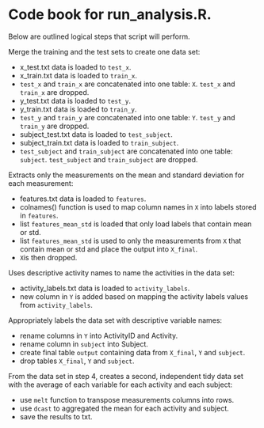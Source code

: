 # Code book for run_analysis.R.

Below are outlined logical steps that script will perform.



Merge the training and the test sets to create one data set:
* x_test.txt data is loaded to `test_x`.
* x_train.txt data is loaded to `train_x`.
* `test_x` and `train_x` are concatenated into one table: `X`. `test_x` and `train_x` are dropped.
* y_test.txt data is loaded to `test_y`.
* y_train.txt data is loaded to `train_y`.
* `test_y` and `train_y` are concatenated into one table: `Y`. `test_y` and `train_y` are dropped.
* subject_test.txt data is loaded to `test_subject`.
* subject_train.txt data is loaded to `train_subject`.
* `test_subject` and `train_subject` are concatenated into one table: `subject`. `test_subject` and `train_subject` are dropped.


Extracts only the measurements on the mean and standard deviation for each measurement: 
* features.txt data is loaded to `features`.
* colnames() function is used to map column names in `X` into labels stored in `features`.
* list `features_mean_std` is loaded that only load labels that contain mean or std.
* list `features_mean_std` is used to only the measurements from `X` that contain mean or std and place the output into `X_final`.
* `X`is then dropped.

Uses descriptive activity names to name the activities in the data set:
* activity_labels.txt data is loaded to `activity_labels`.
* new column in `Y` is added based on mapping the activity labels values from `activity_labels`.


Appropriately labels the data set with descriptive variable names:
* rename columns in `Y` into ActivityID and Activity.
* rename column in `subject` into Subject.
* create final table `output` containing data from `X_final`, `Y` and `subject`.
* drop tables `X_final`, `Y` and `subject`.

From the data set in step 4, creates a second, independent tidy data set with the average of each variable for each activity and each subject:
* use `melt` function to transpose measurements columns into rows.
* use `dcast` to aggregated the mean for each activity and subject.
* save the results to txt.
